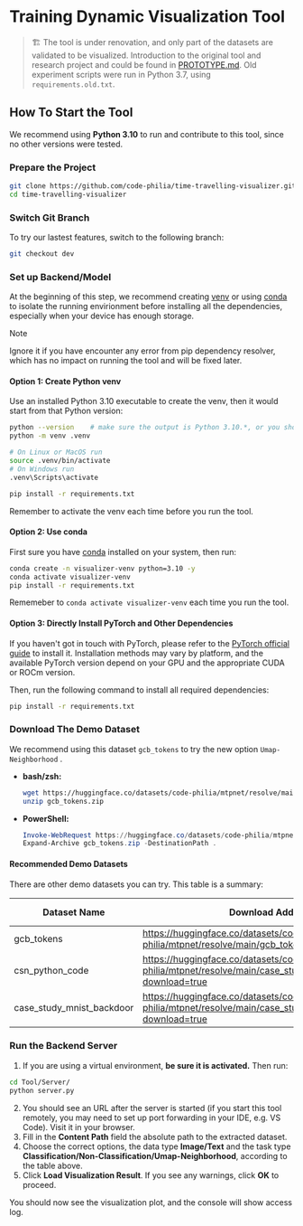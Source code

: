 # Training Dynamic Visualization Tool

> 🏗️ The tool is under renovation, and only part of the datasets are validated to be visualized. Introduction to the original tool and research project and could be found in [PROTOTYPE.md](PROTOTYPE.md). Old experiment scripts were run in Python 3.7, using `requirements.old.txt`.

## How To Start the Tool

We recommend using **Python 3.10** to run and contribute to this tool, since no other versions were tested. 

### Prepare the Project

```bash
git clone https://github.com/code-philia/time-travelling-visualizer.git
cd time-travelling-visualizer
```

### Switch Git Branch

To try our lastest features, switch to the following branch:

```bash
git checkout dev
```

### Set up Backend/Model

At the beginning of this step, we recommend creating [venv](https://docs.python.org/3/library/venv.html) or using [conda](https://docs.conda.io/projects/conda/en/24.9.x/user-guide/install/index.html) to isolate the running envirionment before installing all the dependencies, especially when your device has enough storage.

> [!NOTE] 
> Ignore it if you have encounter any error from pip dependency resolver, which has no impact on running the tool and will be fixed later.

#### Option 1: Create Python venv

Use an installed Python 3.10 executable to create the venv, then it would start from that Python version:

```bash
python --version    # make sure the output is Python 3.10.*, or you should install and use python3.10
python -m venv .venv

# On Linux or MacOS run
source .venv/bin/activate
# On Windows run
.venv\Scripts\activate

pip install -r requirements.txt
```

Remember to activate the venv each time before you run the tool.

#### Option 2: Use conda

First sure you have [conda](https://docs.conda.io/projects/conda/en/24.9.x/user-guide/install/index.html) installed on your system, then run:

```bash
conda create -n visualizer-venv python=3.10 -y
conda activate visualizer-venv
pip install -r requirements.txt
```

Rememeber to `conda activate visualizer-venv` each time you run the tool.

#### Option 3: Directly Install PyTorch and Other Dependencies

If you haven't got in touch with PyTorch, please refer to the [PyTorch official guide](https://pytorch.org/get-started/locally/) to install it. Installation methods may vary by platform, and the available PyTorch version depend on your GPU and the appropriate CUDA or ROCm version.

Then, run the following command to install all required dependencies:

```bash
pip install -r requirements.txt
```

### Download The Demo Dataset

We recommend using this dataset `gcb_tokens` to try the new option `Umap-Neighborhood` .

- **bash/zsh:**

    ```bash
    wget https://huggingface.co/datasets/code-philia/mtpnet/resolve/main/gcb_tokens.zip?download=true -O gcb_tokens.zip
    unzip gcb_tokens.zip
    ```

- **PowerShell:**

    ```powershell
    Invoke-WebRequest https://huggingface.co/datasets/code-philia/mtpnet/resolve/main/gcb_tokens.zip?download=true -OutFile gcb_tokens.zip
    Expand-Archive gcb_tokens.zip -DestinationPath .
    ```

#### Recommended Demo Datasets

There are other demo datasets you can try. This table is a summary:

| Dataset Name | Download Address | Data Type | Task Type |
| --- | --- | --- | --- |
| gcb_tokens | https://huggingface.co/datasets/code-philia/mtpnet/resolve/main/gcb_tokens.zip?download=true | Text | Umap-Neighborhood |
| csn_python_code | https://huggingface.co/datasets/code-philia/mtpnet/resolve/main/case_study_mnist_backdoor.zip?download=true | Text | Non-Classification |
| case_study_mnist_backdoor | https://huggingface.co/datasets/code-philia/mtpnet/resolve/main/case_study_mnist_backdoor.zip?download=true | Image | Classification |

### Run the Backend Server

1. If you are using a virtual environment, **be sure it is activated.** Then run:

```bash
cd Tool/Server/
python server.py
```

2. You should see an URL after the server is started (if you start this tool remotely, you may need to set up port forwarding in your IDE, e.g. VS Code). Visit it in your browser.
3. Fill in the **Content Path** field the absolute path to the extracted dataset.
4. Choose the correct options, the data type **Image/Text** and the task type **Classification/Non-Classification/Umap-Neighborhood**, according to the table above.
5. Click **Load Visualization Result**. If you see any warnings, click **OK** to proceed.

You should now see the visualization plot, and the console will show access log.
